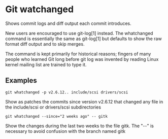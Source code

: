 # Git watchanged

Shows commit logs and diff output each commit introduces.

New users are encouraged to use git-log[1] instead. The whatchanged command is essentially the same as git-log[1] but defaults to show the raw format diff output and to skip merges.

The command is kept primarily for historical reasons; fingers of many people who learned Git long before git log was invented by reading Linux kernel mailing list are trained to type it.

## Examples

```
git whatchanged -p v2.6.12.. include/scsi drivers/scsi
```

Show as patches the commits since version v2.6.12 that changed any file in the include/scsi or drivers/scsi subdirectories

```
git whatchanged --since="2 weeks ago" -- gitk
```

Show the changes during the last two weeks to the file gitk. The "--" is necessary to avoid confusion with the branch named gitk
